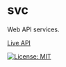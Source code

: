 # svc
Web API services.

[Live API](http://reconditematter.com/api)

[![License: MIT](https://img.shields.io/badge/License-MIT-blue.svg)](https://opensource.org/licenses/MIT)
